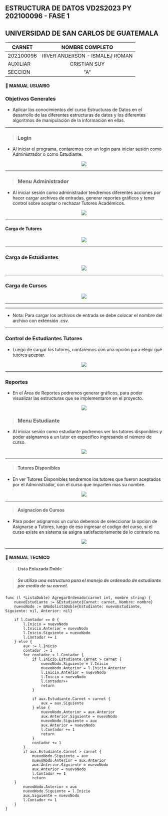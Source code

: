 ## ESTRUCTURA DE DATOS VD2S2023 PY 202100096 - FASE 1

## UNIVERSIDAD DE SAN CARLOS DE GUATEMALA


<p align="center">

|**CARNET**  |      **NOMBRE COMPLETO**          |  
|----------|:-----------------------------------:|
|202100096 |  RIVER ANDERSON - ISMALEJ ROMAN     |    
| AUXILIAR |            CRISTIAN SUY             |   
| SECCION  |                "A"                  |  

</p>

#### 📌 MANUAL USUARIO

### **Objetivos Generales**
* Aplicar los conocimientos del curso Estructuras de Datos en el desarrollo de las diferentes estructuras de datos y los diferentes algoritmos de manipulación de la información en ellas.

---
>### **Login**
* Al iniciar el programa, contaremos con un login para iniciar sesión como Administrador o como Estudiante.

<p align="center">
    <img src="./Reportes/imagenes/login.png">
</p>

---
>### **Menu Administrador**
* Al iniciar sesión como administrador tendremos diferentes acciones por hacer cargar archivos de entradas, generar reportes gráficos y tener control sobre aceptar o rechazar Tutores Académicos.

<p align="center">
    <img src="./Reportes/imagenes/menu_administrador.png">
</p>

---
#### **Carga de Tutores**

<p align="center">
    <img src="./Reportes/imagenes/tutores.png">
</p>

---
### **Carga de Estudiantes**

<p align="center">
    <img src="./Reportes/imagenes/estudiantes.jpg">
</p>

---

### **Carga de Cursos**

<p align="center">
    <img src="./Reportes/imagenes/cursos.png">
</p>

---
---
* Nota: Para cargar los archivos de entrada se debe colocar el nombre del archivo con extensión .csv.

---

### **Control de Estudiantes Tutores**

* Luego de cargar los tutores, contaremos con una opción para elegir qué tutores aceptar.

<p align="center">
    <img src="./Reportes/imagenes/control_tutores.png">
</p>

---

### **Reportes**

* En el Área de Reportes podremos generar gráficos, para poder visualizar las estructuras que se implementaron en el proyecto.

<p align="center">
    <img src="./Reportes/imagenes/reportes.png">
</p>

>### **Menu Estudiante**
* Al iniciar sesión como estudiante podremos ver los tutores disponibles y poder asignarnos a un tutor en específico ingresando el número de curso.

<p align="center">
    <img src="./Reportes/imagenes/menu_estudiante.jpg">
</p>

---

>#### **Tutores Disponibles**
* En ver Tutores Disponibles tendremos los tutores que fueron aceptados por el Administrador, con el curso que imparten mas su nombre.

<p align="center">
    <img src="./Reportes/imagenes/tutores_disponible.png">
</p>

---
>#### **Asignacion de Cursos**
* Para poder asignarnos un curso debemos de seleccionar la opcion de Asignarse a Tutores, luego de eso ingresar el codigo del curso, si el curso existe en sistema se asigna satisfactoriamente de lo contrario no.

<p align="center">
    <img src="./Reportes/imagenes/asignacion_cursos.png">
</p>

---

#### 📌 MANUAL TECNICO

>**Lista Enlazada Doble**

>##### Se utilizo una estructura para el manejo de ordenado de estudiante por medio de su carnet.

    func (l *ListaDoble) AgregarOrdenado(carnet int, nombre string) {
	    nuevoEstudiante := &Estudiante{Carnet: carnet, Nombre: nombre}
	    nuevoNodo := &NodolistaDoble{Estudiante: nuevoEstudiante, Siguiente: nil, Anterior: nil}

	    if l.Contador == 0 {
		    l.Inicio = nuevoNodo
		    l.Inicio.Anterior = nuevoNodo
		    l.Inicio.Siguiente = nuevoNodo
		    l.Contador += 1
	    } else {
		    aux := l.Inicio
		    contador := 1
		    for contador < l.Contador {
			    if l.Inicio.Estudiante.Carnet > carnet {
				    nuevoNodo.Siguiente = l.Inicio
				    nuevoNodo.Anterior = l.Inicio.Anterior
				    l.Inicio.Anterior = nuevoNodo
				    l.Inicio = nuevoNodo
				    l.Contador++
				    return
			    }

			    if aux.Estudiante.Carnet < carnet {
				    aux = aux.Siguiente
			    } else {
				    nuevoNodo.Anterior = aux.Anterior
				    aux.Anterior.Siguiente = nuevoNodo
				    nuevoNodo.Siguiente = aux
				    aux.Anterior = nuevoNodo
				    l.Contador += 1
				    return
			    }
			    contador += 1
		    }
		    if aux.Estudiante.Carnet > carnet {
			    nuevoNodo.Siguiente = aux
			    nuevoNodo.Anterior = aux.Anterior
			    aux.Anterior.Siguiente = nuevoNodo
			    aux.Anterior = nuevoNodo
			    l.Contador += 1
			    return
		}
		    nuevoNodo.Anterior = aux
		    nuevoNodo.Siguiente = l.Inicio
		    aux.Siguiente = nuevoNodo
		    l.Contador += 1
	    }
    }









